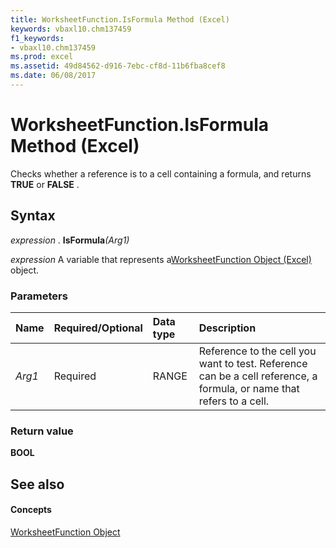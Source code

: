 ```yaml
---
title: WorksheetFunction.IsFormula Method (Excel)
keywords: vbaxl10.chm137459
f1_keywords:
- vbaxl10.chm137459
ms.prod: excel
ms.assetid: 49d84562-d916-7ebc-cf8d-11b6fba8cef8
ms.date: 06/08/2017
---
```



# WorksheetFunction.IsFormula Method (Excel)

Checks whether a reference is to a cell containing a formula, and returns  **TRUE** or **FALSE** .


## Syntax

 _expression_ . **IsFormula**_(Arg1)_

 _expression_ A variable that represents a[WorksheetFunction Object (Excel)](worksheetfunction-object-excel.md) object.


### Parameters



|**Name**|**Required/Optional**|**Data type**|**Description**|
|:-----|:-----|:-----|:-----|
| _Arg1_|Required|RANGE|Reference to the cell you want to test. Reference can be a cell reference, a formula, or name that refers to a cell.|

### Return value

 **BOOL**


## See also


#### Concepts


[WorksheetFunction Object](worksheetfunction-object-excel.md)

